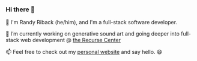 ### Hi there 👋

🌱 I'm Randy Riback (he/him), and I'm a full-stack software developer.

🔭 I’m currently working on generative sound art and going deeper into full-stack web development @ [the Recurse Center](https://recurse.com)

📫 Feel free to check out my <a href="https://randyriback.com">personal website</a> and say hello. 😄


<!--:)
**randyriback/randyriback** is a ✨ _special_ ✨ repository because its `README.md` (this file) appears on your GitHub profile.

Here are some ideas to get you started:

- 🔭 I’m currently working on ...
- 🌱 I’m currently learning ...
- 👯 I’m looking to collaborate on ...
- 🤔 I’m looking for help with ...
- 💬 Ask me about ...
- 📫 How to reach me: ...
- 😄 Pronouns: ...
- ⚡ Fun fact: ...
-->
